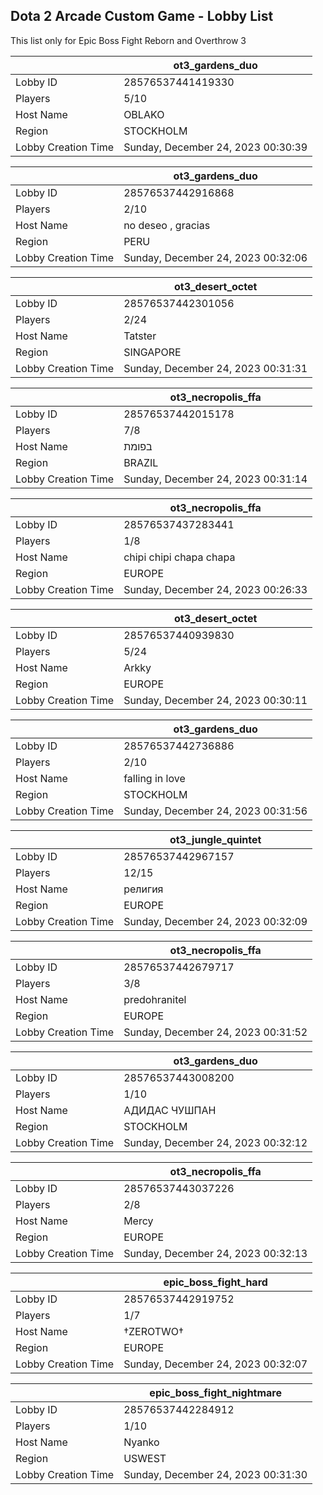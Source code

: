 ## Dota 2 Arcade Custom Game - Lobby List

This list only for Epic Boss Fight Reborn and Overthrow 3

|  | ot3_gardens_duo |
| ------ | ------ |
| Lobby ID | 28576537441419330 |
| Players | 5/10 |
| Host Name | OBLAKO |
| Region | STOCKHOLM |
| Lobby Creation Time | Sunday, December 24, 2023 00:30:39 |


|  | ot3_gardens_duo |
| ------ | ------ |
| Lobby ID | 28576537442916868 |
| Players | 2/10 |
| Host Name | no deseo , gracias |
| Region | PERU |
| Lobby Creation Time | Sunday, December 24, 2023 00:32:06 |


|  | ot3_desert_octet |
| ------ | ------ |
| Lobby ID | 28576537442301056 |
| Players | 2/24 |
| Host Name | Tatster |
| Region | SINGAPORE |
| Lobby Creation Time | Sunday, December 24, 2023 00:31:31 |


|  | ot3_necropolis_ffa |
| ------ | ------ |
| Lobby ID | 28576537442015178 |
| Players | 7/8 |
| Host Name | בפומת |
| Region | BRAZIL |
| Lobby Creation Time | Sunday, December 24, 2023 00:31:14 |


|  | ot3_necropolis_ffa |
| ------ | ------ |
| Lobby ID | 28576537437283441 |
| Players | 1/8 |
| Host Name | chipi chipi chapa chapa |
| Region | EUROPE |
| Lobby Creation Time | Sunday, December 24, 2023 00:26:33 |


|  | ot3_desert_octet |
| ------ | ------ |
| Lobby ID | 28576537440939830 |
| Players | 5/24 |
| Host Name | Arkky |
| Region | EUROPE |
| Lobby Creation Time | Sunday, December 24, 2023 00:30:11 |


|  | ot3_gardens_duo |
| ------ | ------ |
| Lobby ID | 28576537442736886 |
| Players | 2/10 |
| Host Name | falling in love |
| Region | STOCKHOLM |
| Lobby Creation Time | Sunday, December 24, 2023 00:31:56 |


|  | ot3_jungle_quintet |
| ------ | ------ |
| Lobby ID | 28576537442967157 |
| Players | 12/15 |
| Host Name | религия |
| Region | EUROPE |
| Lobby Creation Time | Sunday, December 24, 2023 00:32:09 |


|  | ot3_necropolis_ffa |
| ------ | ------ |
| Lobby ID | 28576537442679717 |
| Players | 3/8 |
| Host Name | predohranitel |
| Region | EUROPE |
| Lobby Creation Time | Sunday, December 24, 2023 00:31:52 |


|  | ot3_gardens_duo |
| ------ | ------ |
| Lobby ID | 28576537443008200 |
| Players | 1/10 |
| Host Name | АДИДАС ЧУШПАН |
| Region | STOCKHOLM |
| Lobby Creation Time | Sunday, December 24, 2023 00:32:12 |


|  | ot3_necropolis_ffa |
| ------ | ------ |
| Lobby ID | 28576537443037226 |
| Players | 2/8 |
| Host Name | Mercy |
| Region | EUROPE |
| Lobby Creation Time | Sunday, December 24, 2023 00:32:13 |


|  | epic_boss_fight_hard |
| ------ | ------ |
| Lobby ID | 28576537442919752 |
| Players | 1/7 |
| Host Name | †ZEROTWO† |
| Region | EUROPE |
| Lobby Creation Time | Sunday, December 24, 2023 00:32:07 |


|  | epic_boss_fight_nightmare |
| ------ | ------ |
| Lobby ID | 28576537442284912 |
| Players | 1/10 |
| Host Name | Nyanko |
| Region | USWEST |
| Lobby Creation Time | Sunday, December 24, 2023 00:31:30 |


